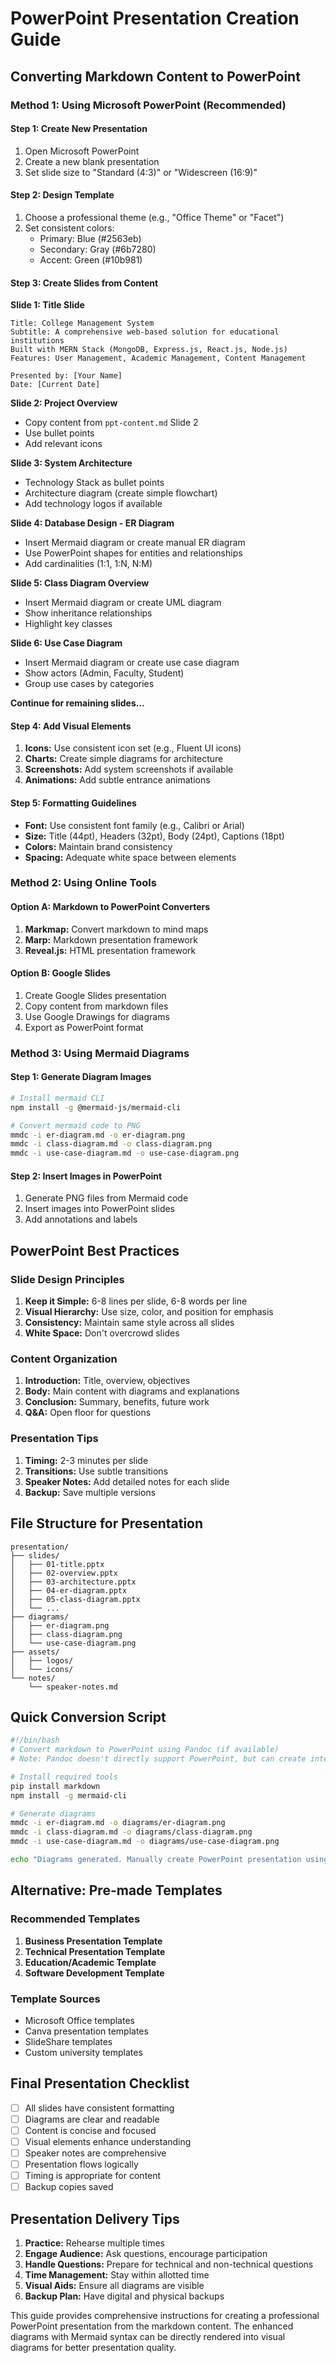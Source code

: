 # PowerPoint Presentation Creation Guide

## Converting Markdown Content to PowerPoint

### Method 1: Using Microsoft PowerPoint (Recommended)

#### Step 1: Create New Presentation
1. Open Microsoft PowerPoint
2. Create a new blank presentation
3. Set slide size to "Standard (4:3)" or "Widescreen (16:9)"

#### Step 2: Design Template
1. Choose a professional theme (e.g., "Office Theme" or "Facet")
2. Set consistent colors:
   - Primary: Blue (#2563eb)
   - Secondary: Gray (#6b7280)
   - Accent: Green (#10b981)

#### Step 3: Create Slides from Content

**Slide 1: Title Slide**
```
Title: College Management System
Subtitle: A comprehensive web-based solution for educational institutions
Built with MERN Stack (MongoDB, Express.js, React.js, Node.js)
Features: User Management, Academic Management, Content Management

Presented by: [Your Name]
Date: [Current Date]
```

**Slide 2: Project Overview**
- Copy content from `ppt-content.md` Slide 2
- Use bullet points
- Add relevant icons

**Slide 3: System Architecture**
- Technology Stack as bullet points
- Architecture diagram (create simple flowchart)
- Add technology logos if available

**Slide 4: Database Design - ER Diagram**
- Insert Mermaid diagram or create manual ER diagram
- Use PowerPoint shapes for entities and relationships
- Add cardinalities (1:1, 1:N, N:M)

**Slide 5: Class Diagram Overview**
- Insert Mermaid diagram or create UML diagram
- Show inheritance relationships
- Highlight key classes

**Slide 6: Use Case Diagram**
- Insert Mermaid diagram or create use case diagram
- Show actors (Admin, Faculty, Student)
- Group use cases by categories

**Continue for remaining slides...**

#### Step 4: Add Visual Elements
1. **Icons:** Use consistent icon set (e.g., Fluent UI icons)
2. **Charts:** Create simple diagrams for architecture
3. **Screenshots:** Add system screenshots if available
4. **Animations:** Add subtle entrance animations

#### Step 5: Formatting Guidelines
- **Font:** Use consistent font family (e.g., Calibri or Arial)
- **Size:** Title (44pt), Headers (32pt), Body (24pt), Captions (18pt)
- **Colors:** Maintain brand consistency
- **Spacing:** Adequate white space between elements

### Method 2: Using Online Tools

#### Option A: Markdown to PowerPoint Converters
1. **Markmap:** Convert markdown to mind maps
2. **Marp:** Markdown presentation framework
3. **Reveal.js:** HTML presentation framework

#### Option B: Google Slides
1. Create Google Slides presentation
2. Copy content from markdown files
3. Use Google Drawings for diagrams
4. Export as PowerPoint format

### Method 3: Using Mermaid Diagrams

#### Step 1: Generate Diagram Images
```bash
# Install mermaid CLI
npm install -g @mermaid-js/mermaid-cli

# Convert mermaid code to PNG
mmdc -i er-diagram.md -o er-diagram.png
mmdc -i class-diagram.md -o class-diagram.png
mmdc -i use-case-diagram.md -o use-case-diagram.png
```

#### Step 2: Insert Images in PowerPoint
1. Generate PNG files from Mermaid code
2. Insert images into PowerPoint slides
3. Add annotations and labels

## PowerPoint Best Practices

### Slide Design Principles
1. **Keep it Simple:** 6-8 lines per slide, 6-8 words per line
2. **Visual Hierarchy:** Use size, color, and position for emphasis
3. **Consistency:** Maintain same style across all slides
4. **White Space:** Don't overcrowd slides

### Content Organization
1. **Introduction:** Title, overview, objectives
2. **Body:** Main content with diagrams and explanations
3. **Conclusion:** Summary, benefits, future work
4. **Q&A:** Open floor for questions

### Presentation Tips
1. **Timing:** 2-3 minutes per slide
2. **Transitions:** Use subtle transitions
3. **Speaker Notes:** Add detailed notes for each slide
4. **Backup:** Save multiple versions

## File Structure for Presentation

```
presentation/
├── slides/
│   ├── 01-title.pptx
│   ├── 02-overview.pptx
│   ├── 03-architecture.pptx
│   ├── 04-er-diagram.pptx
│   ├── 05-class-diagram.pptx
│   └── ...
├── diagrams/
│   ├── er-diagram.png
│   ├── class-diagram.png
│   └── use-case-diagram.png
├── assets/
│   ├── logos/
│   └── icons/
└── notes/
    └── speaker-notes.md
```

## Quick Conversion Script

```bash
#!/bin/bash
# Convert markdown to PowerPoint using Pandoc (if available)
# Note: Pandoc doesn't directly support PowerPoint, but can create intermediate formats

# Install required tools
pip install markdown
npm install -g mermaid-cli

# Generate diagrams
mmdc -i er-diagram.md -o diagrams/er-diagram.png
mmdc -i class-diagram.md -o diagrams/class-diagram.png
mmdc -i use-case-diagram.md -o diagrams/use-case-diagram.png

echo "Diagrams generated. Manually create PowerPoint presentation using the generated images and content from ppt-content.md"
```

## Alternative: Pre-made Templates

### Recommended Templates
1. **Business Presentation Template**
2. **Technical Presentation Template**
3. **Education/Academic Template**
4. **Software Development Template**

### Template Sources
- Microsoft Office templates
- Canva presentation templates
- SlideShare templates
- Custom university templates

## Final Presentation Checklist

- [ ] All slides have consistent formatting
- [ ] Diagrams are clear and readable
- [ ] Content is concise and focused
- [ ] Visual elements enhance understanding
- [ ] Speaker notes are comprehensive
- [ ] Presentation flows logically
- [ ] Timing is appropriate for content
- [ ] Backup copies saved

## Presentation Delivery Tips

1. **Practice:** Rehearse multiple times
2. **Engage Audience:** Ask questions, encourage participation
3. **Handle Questions:** Prepare for technical and non-technical questions
4. **Time Management:** Stay within allotted time
5. **Visual Aids:** Ensure all diagrams are visible
6. **Backup Plan:** Have digital and physical backups

This guide provides comprehensive instructions for creating a professional PowerPoint presentation from the markdown content. The enhanced diagrams with Mermaid syntax can be directly rendered into visual diagrams for better presentation quality.
